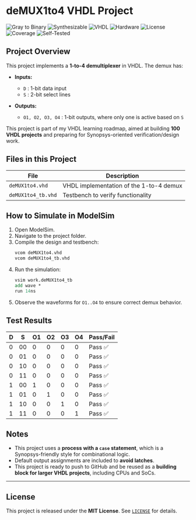 # deMUX1to4 VHDL Project

![Gray to Binary](https://img.shields.io/badge/Status-Completed-brightgreen)
![Synthesizable](https://img.shields.io/badge/Synthesizable-Yes-brightgreen)
![VHDL](https://img.shields.io/badge/Language-VHDL-blue)
![Hardware](https://img.shields.io/badge/Technology-Hardware-blue)
![License](https://img.shields.io/badge/License-MIT-green)
![Coverage](https://img.shields.io/badge/Coverage-100%25-brightgreen)
![Self-Tested](https://img.shields.io/badge/Testbench%20Self%20Checking-No-red)

## Project Overview
This project implements a **1-to-4 demultiplexer** in VHDL. The demux has:

- **Inputs:**  
  - `D` : 1-bit data input  
  - `S` : 2-bit select lines  

- **Outputs:**  
  - `O1, O2, O3, O4` : 1-bit outputs, where only one is active based on `S`  

This project is part of my VHDL learning roadmap, aimed at building **100 VHDL projects** and preparing for Synopsys-oriented verification/design work.



## Files in this Project
| File | Description |
|------|-------------|
| `deMUX1to4.vhd` | VHDL implementation of the 1-to-4 demux |
| `deMUX1to4_tb.vhd` | Testbench to verify functionality |

## How to Simulate in ModelSim

1. Open ModelSim.  
2. Navigate to the project folder.  
3. Compile the design and testbench:
   ```tcl
   vcom deMUX1to4.vhd
   vcom deMUX1to4_tb.vhd

4. Run the simulation:
   ```tcl
   vsim work.deMUX1to4_tb
   add wave *
   run 14ns
   ```
5. Observe the waveforms for `O1..O4` to ensure correct demux behavior.



## Test Results

| D | S  | O1 | O2 | O3 | O4 | Pass/Fail |
|---|----|----|----|----|----|-----------|
| 0 | 00 | 0  | 0  | 0  | 0  |  Pass ✅  |
| 0 | 01 | 0  | 0  | 0  | 0  |  Pass ✅  |
| 0 | 10 | 0  | 0  | 0  | 0  |  Pass ✅  |
| 0 | 11 | 0  | 0  | 0  | 0  |  Pass ✅  |
| 1 | 00 | 1  | 0  | 0  | 0  |  Pass ✅  |
| 1 | 01 | 0  | 1  | 0  | 0  |  Pass ✅  |
| 1 | 10 | 0  | 0  | 1  | 0  |  Pass ✅  |
| 1 | 11 | 0  | 0  | 0  | 1  |  Pass ✅  |



## Notes
- This project uses a **process with a `case` statement**, which is a Synopsys-friendly style for combinational logic.  
- Default output assignments are included to **avoid latches**.  
- This project is ready to push to GitHub and be reused as a **building block for larger VHDL projects**, including CPUs and SoCs.

---

## License
This project is released under the **MIT License**. See [`LICENSE`](LICENSE) for details.

